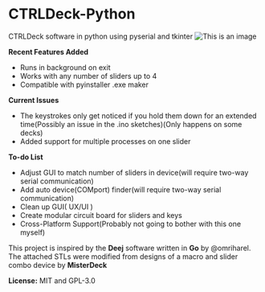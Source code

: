
# CTRLDeck-Python
CTRLDeck software in python using pyserial and tkinter
![This is an image](https://raw.githubusercontent.com/Narfjones/CTRLDeck-Python/master/src/repository-graph.png)

**Recent Features Added**
- Runs in background on exit
- Works with any number of sliders up to 4
- Compatible with pyinstaller .exe maker

**Current Issues**
- The keystrokes only get noticed if you hold them down for an extended time(Possibly an issue in the .ino sketches)(Only happens on some decks)
- Added support for multiple processes on one slider

**To-do List**
- Adjust GUI to match number of sliders in device(will require two-way serial communication)
- Add auto device(COMport) finder(will require two-way serial communication)
- Clean up GUI( UX/UI )
- Create modular circuit board for sliders and keys
- Cross-Platform Support(Probably not going to bother with this one myself)

This project is inspired by the **Deej** software written in **Go** by @omriharel. 
The attached STLs were modified from designs of a macro and slider combo device by **MisterDeck**

**License:** MIT and GPL-3.0
